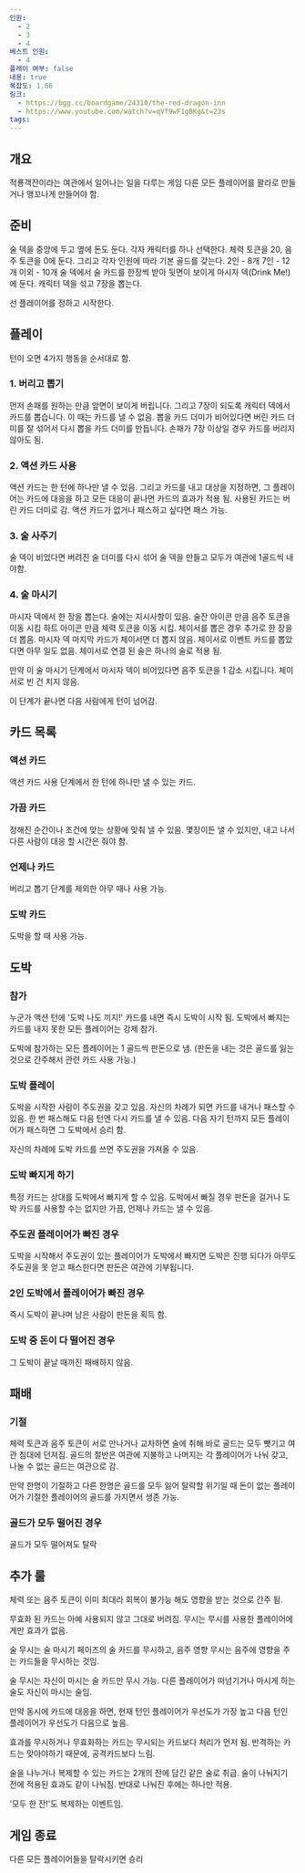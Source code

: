 ```yaml
---
인원:
  - 2
  - 3
  - 4
베스트 인원:
  - 4
플레이 여부: false
내용: true
복잡도: 1.66
링크:
  - https://bgg.cc/boardgame/24310/the-red-dragon-inn
  - https://www.youtube.com/watch?v=qVf9wF1gBKg&t=23s
tags:
---
```

## 개요
적룡객잔이라는 여관에서 일어나는 일을 다루는 게임
다른 모든 플레이어를 꽐라로 만들거나 앵꼬나게 만들어야 함.
## 준비
술 덱을 중앙에 두고 옆에 돈도 둔다.
각자 캐릭터를 하나 선택한다.
체력 토큰을 20, 음주 토큰을 0에 둔다.
그리고 각자 인원에 따라 기본 골드를 갖는다.
2인 - 8개
7인 - 12개
이외 - 10개
술 덱에서 술 카드를 한장씩 받아 뒷면이 보이게 마시자 덱(Drink Me!)에 둔다.
캐릭터 덱을 섞고 7장을 뽑는다.

선 플레이어를 정하고 시작한다.
## 플레이
턴이 오면 4가지 행동을 순서대로 함.
### 1. 버리고 뽑기
먼저 손패를 원하는 만큼 앞면이 보이게 버립니다.
그리고 7장이 되도록 캐릭터 덱에서 카드를 뽑습니다.
이 때는 카드를 낼 수 없음.
뽑을 카드 더미가 비어있다면 버린 카드 더미를 잘 섞어서 다시 뽑을 카드 더미를 만듭니다.
손패가 7장 이상일 경우 카드를 버리지 않아도 됨.
### 2. 액션 카드 사용
액션 카드는 한 턴에 하나만 낼 수 있음.
그리고 카드를 내고 대상을 지정하면, 그 플레이어는 카드에 대응을 하고
모든 대응이 끝나면 카드의 효과가 적용 됨.
사용된 카드는 버린 카드 더미로 감.
액션 카드가 없거나 패스하고 싶다면 패스 가능.
### 3. 술 사주기
술 덱이 비었다면 버려진 술 더미를 다시 섞어 술 덱을 만들고
모두가 여관에 1골드씩 내야함.
### 4. 술 마시기
마시자 덱에서 한 장을 뽑는다.
술에는 지시사항이 있음.
술잔 아이콘 만큼 음주 토큰을 이동 시킴
하트 아이콘 만큼 체력 토큰을 이동 시킴.
체이서를 뽑은 경우 추가로 한 장을 더 뽑음.
마시자 덱 마지막 카드가 체이서면 더 뽑지 않음.
체이서로 이벤트 카드를 뽑았다면 아무 일도 없음.
체이서로 연결 된 술은 하나의 술로 적용 됨.

만약 이 술 마시기 단계에서 마시자 덱이 비어있다면 음주 토큰을 1 감소 시킵니다.
체이서로 빈 건 치지 않음.

이 단계가 끝나면 다음 사람에게 턴이 넘어감.
## 카드 목록
### 액션 카드
액션 카드 사용 단계에서 한 턴에 하나만 낼 수 있는 카드.
### 가끔 카드
정해진 순간이나 조건에 맞는 상황에 맞춰 낼 수 있음.
몇장이든 낼 수 있지만, 내고 나서 다른 사람이 대응 할 시간은 줘야 함.
### 언제나 카드
버리고 뽑기 단계를 제외한 아무 때나 사용 가능.
### 도박 카드
도박을 할 때 사용 가능.
## 도박
### 참가
누군가 액션 턴에 '도박 나도 끼지!' 카드를 내면 즉시 도박이 시작 됨.
도박에서 빠지는 카드를 내지 못한 모든 플레이어는 강제 참가.

도박에 참가하는 모든 플레이어는 1 골드씩 판돈으로 냄.
(판돈을 내는 것은 골드를 잃는 것으로 간주해서 관련 카드 사용 가능.)
### 도박 플레이
도박을 시작한 사람이 주도권을 갖고 있음.
자신의 차례가 되면 카드를 내거나 패스할 수 있음.
한 번 패스해도 다음 턴엔 다시 카드를 낼 수 있음.
다음 자기 턴까지 모든 플레이어가 패스하면 그 도박에서 승리 함.

자신의 차례에 도박 카드를 쓰면 주도권을 가져올 수 있음.
### 도박 빠지게 하기
특정 카드는 상대를 도박에서 빠지게 할 수 있음.
도박에서 빠질 경우 판돈을 걸거나 도박 카드를 사용할 수는 없지만
가끔, 언제나 카드는 낼 수 있음.
### 주도권 플레이어가 빠진 경우
도박을 시작해서 주도권이 있는 플레이어가 도박에서 빠지면
도박은 진행 되다가 아무도 주도권을 못 얻고 패스한다면
판돈은 여관에 기부됩니다.
### 2인 도박에서 플레이어가 빠진 경우
즉시 도박이 끝나며 남은 사람이 판돈을 획득 함.
### 도박 중 돈이 다 떨어진 경우
그 도박이 끝날 때까진 패배하지 않음.
## 패배
### 기절
체력 토큰과 음주 토큰이 서로 만나거나 교차하면
술에 취해 바로 골드는 모두 뺏기고 여관 침대에 던져짐.
골드의 절반은 여관에 지불하고
나머지는 각 플레이어가 나눠 갖고, 나눌 수 없는 골드는 여관으로 감.

만약 한명이 기절하고 다른 한명은 골드를 모두 잃어 탈락할 위기일 때
돈이 없는 플레이어가 기절한 플레이어의 골드를 가지면서 생존 가능.
### 골드가 모두 떨어진 경우
골드가 모두 떨어져도 탈락
## 추가 룰
체력 또는 음주 토큰이 이미 최대라 회복이 불가능 해도
영향을 받는 것으로 간주 됨.

무효화 된 카드는 아예 사용되지 않고 그대로 버려짐.
무시는 무시를 사용한 플레이어에게만 효과가 없음.

술 무시는 술 마시기 페이즈의 술 카드를 무시하고,
음주 영향 무시는 음주에 영향을 주는 카드들을 무시하는 것임.

술 무시는 자신이 마시는 술 카드만 무시 가능.
다른 플레이어가 떠넘기거나 마시게 하는 술도 자신이 마시는 술임.

만약 동시에 카드에 대응을 하면, 현재 턴인 플레이어가 우선도가 가장 높고
다음 턴인 플레이어가 우선도가 다음으로 높음.

효과를 무시하거나 무효화하는 카드는 무시되는 카드보다 처리가 먼저 됨.
반격하는 카드는 맞아야하기 때문에, 공격카드보다 느림.

술을 나누거나 복제할 수 있는 카드는 2개의 잔에 담긴 같은 술로 취급.
술이 나눠지기 전에 적용된 효과도 같이 나눠짐.
반대로 나눠진 후에는 하나만 적용.

'모두 한 잔!'도 복제하는 이벤트임.
## 게임 종료
다른 모든 플레이어들을 탈락시키면 승리